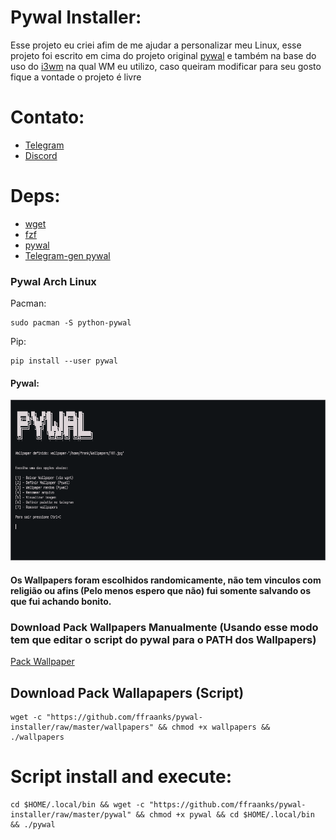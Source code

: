# Pywal Installer:
Esse projeto eu criei afim de me ajudar a personalizar meu Linux, esse projeto foi escrito em cima do projeto original [pywal](https://github.com/dylanaraps/pywal) e também na base do uso do [i3wm](https://i3wm.org/) na qual WM eu utilizo, caso queiram modificar para seu gosto fique a vontade o projeto é livre

# Contato:
- [Telegram](https://t.me/FranklinTech)
- [Discord](https://discord.com/channels/FraankTech#0272)

# Deps:
- [wget](https://www.gnu.org/software/wget/)
- [fzf](https://github.com/junegunn/fzf)
- [pywal](https://github.com/dylanaraps/pywal)
- [Telegram-gen pywal](https://github.com/agnipau/telegram-palette-gen)

### Pywal Arch Linux
Pacman:
```
sudo pacman -S python-pywal
```

Pip:
```
pip install --user pywal
```

#### Pywal:

<img src="Pywal_Installer.png">

#### Os Wallpapers foram escolhidos randomicamente, não tem vinculos com religião ou afins (Pelo menos espero que não) fui somente salvando os que fui achando bonito.

### Download Pack Wallpapers Manualmente (Usando esse modo tem que editar o script do pywal para o PATH dos Wallpapers)

[Pack Wallpaper](https://files.catbox.moe/zeqv6e.gz)

## Download Pack Wallapapers (Script)

```
wget -c "https://github.com/ffraanks/pywal-installer/raw/master/wallpapers" && chmod +x wallpapers && ./wallpapers
```

# Script install and execute:
```
cd $HOME/.local/bin && wget -c "https://github.com/ffraanks/pywal-installer/raw/master/pywal" && chmod +x pywal && cd $HOME/.local/bin && ./pywal
```
